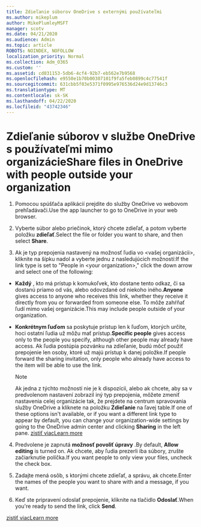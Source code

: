 ```yaml
---
title: Zdieľanie súborov OneDrive s externými používateľmi
ms.author: mikeplum
author: MikePlumleyMSFT
manager: scotv
ms.date: 04/21/2020
ms.audience: Admin
ms.topic: article
ROBOTS: NOINDEX, NOFOLLOW
localization_priority: Normal
ms.collection: Adm_O365
ms.custom: ''
ms.assetid: cd031153-5db6-4cf4-92b7-eb562e7b9568
ms.openlocfilehash: e9550e1b70b00307101f9fa5feb0899c4c77541f
ms.sourcegitcommit: 631cbb5f03e5371f0995e976536d24e9d13746c3
ms.translationtype: MT
ms.contentlocale: sk-SK
ms.lasthandoff: 04/22/2020
ms.locfileid: "43742346"
---
```

# <a name="share-files-in-onedrive-with-people-outside-your-organization"></a><span data-ttu-id="52fb7-102">Zdieľanie súborov v službe OneDrive s používateľmi mimo organizácie</span><span class="sxs-lookup"><span data-stu-id="52fb7-102">Share files in OneDrive with people outside your organization</span></span>

1. <span data-ttu-id="52fb7-103">Pomocou spúšťača aplikácií prejdite do služby OneDrive vo webovom prehľadávači.</span><span class="sxs-lookup"><span data-stu-id="52fb7-103">Use the app launcher to go to OneDrive in your web browser.</span></span> 
    
2. <span data-ttu-id="52fb7-104">Vyberte súbor alebo priečinok, ktorý chcete zdieľať, a potom vyberte položku **zdieľať**.</span><span class="sxs-lookup"><span data-stu-id="52fb7-104">Select the file or folder you want to share, and then select **Share**.</span></span> 
    
3. <span data-ttu-id="52fb7-105">Ak je typ prepojenia nastavený na možnosť ľudia vo \<vašej organizácii\>, kliknite na šípku nadol a vyberte jednu z nasledujúcich možností:</span><span class="sxs-lookup"><span data-stu-id="52fb7-105">If the link type is set to "People in \<your organization\>," click the down arrow and select one of the following:</span></span> 
    
  - <span data-ttu-id="52fb7-106">**Každý** , kto má prístup k komukoľvek, kto dostane tento odkaz, či sa dostanú priamo od vás, alebo odovzdané od niekoho iného.</span><span class="sxs-lookup"><span data-stu-id="52fb7-106">**Anyone** gives access to anyone who receives this link, whether they receive it directly from you or forwarded from someone else.</span></span> <span data-ttu-id="52fb7-107">To môže zahŕňať ľudí mimo vašej organizácie.</span><span class="sxs-lookup"><span data-stu-id="52fb7-107">This may include people outside of your organization.</span></span> 
    
  - <span data-ttu-id="52fb7-108">**Konkrétnym ľuďom** sa poskytuje prístup len k ľuďom, ktorých určíte, hoci ostatní ľudia už môžu mať prístup.</span><span class="sxs-lookup"><span data-stu-id="52fb7-108">**Specific people** gives access only to the people you specify, although other people may already have access.</span></span> <span data-ttu-id="52fb7-109">Ak ľudia postúpia pozvánku na zdieľanie, budú môcť použiť prepojenie len osoby, ktoré už majú prístup k danej položke.</span><span class="sxs-lookup"><span data-stu-id="52fb7-109">If people forward the sharing invitation, only people who already have access to the item will be able to use the link.</span></span> 
    
    > [!NOTE]
    > <span data-ttu-id="52fb7-110">Ak jedna z týchto možností nie je k dispozícii, alebo ak chcete, aby sa v predvolenom nastavení zobrazil iný typ prepojenia, môžete zmeniť nastavenia celej organizácie tak, že prejdete na centrum spravovania služby OneDrive a kliknete na položku **Zdieľanie** na ľavej table.</span><span class="sxs-lookup"><span data-stu-id="52fb7-110">If one of these options isn't available, or if you want a different link type to appear by default, you can change your organization-wide settings by going to the OneDrive admin center and clicking **Sharing** in the left pane.</span></span> [<span data-ttu-id="52fb7-111">zistiť viac</span><span class="sxs-lookup"><span data-stu-id="52fb7-111">Learn more</span></span>](https://go.microsoft.com/fwlink/?linkid=871961)
  
4. <span data-ttu-id="52fb7-112">Predvolene je zapnutá **možnosť povoliť úpravy** .</span><span class="sxs-lookup"><span data-stu-id="52fb7-112">By default, **Allow editing** is turned on.</span></span> <span data-ttu-id="52fb7-113">Ak chcete, aby ľudia prezerli iba súbory, zrušte začiarknutie políčka.</span><span class="sxs-lookup"><span data-stu-id="52fb7-113">If you want people to only view your files, uncheck the check box.</span></span> 
    
5. <span data-ttu-id="52fb7-114">Zadajte mená osôb, s ktorými chcete zdieľať, a správu, ak chcete.</span><span class="sxs-lookup"><span data-stu-id="52fb7-114">Enter the names of the people you want to share with and a message, if you want.</span></span>
    
6. <span data-ttu-id="52fb7-115">Keď ste pripravení odoslať prepojenie, kliknite na tlačidlo **Odoslať**.</span><span class="sxs-lookup"><span data-stu-id="52fb7-115">When you're ready to send the link, click **Send**.</span></span> 
    
[<span data-ttu-id="52fb7-116">zistiť viac</span><span class="sxs-lookup"><span data-stu-id="52fb7-116">Learn more</span></span>](https://go.microsoft.com/fwlink/?linkid=871861)
  


